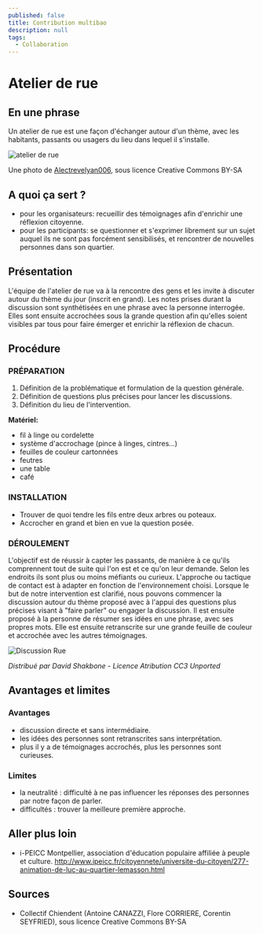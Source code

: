 ```yaml
---
published: false
title: Contribution multibao
description: null
tags: 
  - Collaboration
---
```


# Atelier de rue

## En une phrase  
Un atelier de rue est une façon d'échanger autour d'un thème, avec les habitants, passants ou usagers du lieu dans lequel il s'installe.

![atelier de rue](http://upload.wikimedia.org/wikipedia/commons/thumb/1/11/People_engaging_in_conversation.jpg/640px-People_engaging_in_conversation.jpg)

Une photo de [Alectrevelyan006](http://commons.wikimedia.org/wiki/File:People_engaging_in_conversation.jpg), sous licence Creative Commons BY-SA

## A quoi ça sert ?

* pour les organisateurs: recueillir des témoignages afin d'enrichir une réflexion citoyenne.
* pour les participants: se questionner et s'exprimer librement sur un sujet auquel ils ne sont pas forcément sensibilisés, et rencontrer de nouvelles personnes dans son quartier.

## Présentation 

L'équipe de l'atelier de rue va à la rencontre des gens et les invite à discuter autour du thème du jour (inscrit en grand). Les notes prises durant la discussion sont synthétisées en une phrase avec la personne interrogée. Elles sont ensuite accrochées sous la grande question afin qu'elles soient visibles par tous pour faire émerger et enrichir la réflexion de chacun. 

## Procédure 

### PRÉPARATION

1. Définition de la problématique et formulation de la question générale.
2. Définition de questions plus précises pour lancer les discussions.
3. Définition du lieu de l'intervention. 

**Matériel:**
* fil à linge ou cordelette
* système d'accrochage (pince à linges, cintres...)
* feuilles de couleur cartonnées
* feutres
* une table
* café 

### INSTALLATION

* Trouver de quoi tendre les fils entre deux arbres ou poteaux.
* Accrocher en grand et bien en vue la question posée.

### DÉROULEMENT

L'objectif est de réussir à capter les passants, de manière à ce qu'ils comprennent tout de suite qui l'on est et ce qu'on leur demande. Selon les endroits ils sont plus ou moins méfiants ou curieux. L'approche ou tactique de contact est à adapter en fonction de l'environnement choisi.
Lorsque le but de notre intervention est clarifié, nous pouvons commencer la discussion autour du thème proposé avec à l'appui des questions plus précises visant à "faire parler" ou engager la discussion.
Il est ensuite proposé à la personne de résumer ses idées en une phrase, avec ses propres mots. Elle est ensuite retranscrite sur une grande feuille de couleur et accrochée avec les autres témoignages.

![Discussion Rue](http://upload.wikimedia.org/wikipedia/commons/thumb/9/94/Occupy_Wall_Street_Group_Discussion_2011_Shankbone.JPG/640px-Occupy_Wall_Street_Group_Discussion_2011_Shankbone.JPG)

*Distribué par David Shakbone - Licence Atribution CC3 Unported*
## Avantages et limites 

### Avantages 
* discussion directe et sans intermédiaire.
* les idées des personnes sont retranscrites sans interprétation.
* plus il y a de témoignages accrochés, plus les personnes sont curieuses.

### Limites 
* la neutralité : difficulté à ne pas influencer les réponses des personnes par notre façon de parler.
* difficultés : trouver la meilleure première approche.

## Aller plus loin

* i-PEICC Montpellier, association d'éducation populaire affiliée à peuple et culture.  http://www.ipeicc.fr/citoyennete/universite-du-citoyen/277-animation-de-luc-au-quartier-lemasson.html

## Sources

* Collectif Chiendent (Antoine CANAZZI, Flore CORRIERE, Corentin SEYFRIED), sous licence Creative Commons BY-SA
